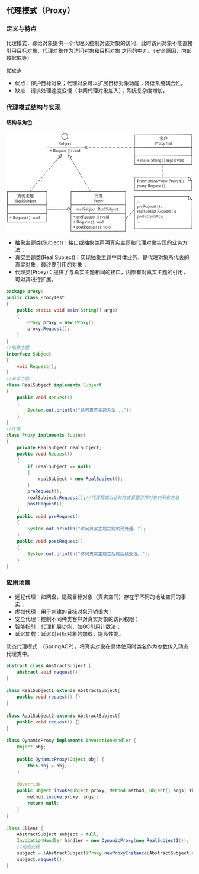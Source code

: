 ## 代理模式（Proxy）
### 定义与特点
代理模式，即给对象提供一个代理以控制对该对象的访问，此时访问对象不能直接引用目标对象，代理对象作为访问对象和目标对象
之间的中介。（安全原因，内部数据库等）

优缺点
* 优点：保护目标对象；代理对象可以扩展目标对象功能；降低系统耦合性。
* 缺点：请求处理速度变慢（中间代理对象加入）；系统复杂度增加。
### 代理模式结构与实现
#### 结构与角色
![代理模式][1]
* 抽象主题类(Subject)：接口或抽象类声明真实主题和代理对象实现的业务方法；
* 真实主题类(Real Subject)：实现抽象主题中具体业务，是代理对象所代表的真实对象，最终要引用的对象；
* 代理类(Proxy)：提供了与真实主题相同的接口，内部有对真实主题的引用，可对其进行扩展。
```Java
package proxy;
public class ProxyTest
{
    public static void main(String[] args)
    {
        Proxy proxy = new Proxy();
        proxy.Request();
    }
}
//抽象主题
interface Subject
{
    void Request();
}
//真实主题
class RealSubject implements Subject
{
    public void Request()
    {
        System.out.println("访问真实主题方法...");
    }
}
//代理
class Proxy implements Subject
{
    private RealSubject realSubject;
    public void Request()
    {
        if (realSubject == null)
        {
            realSubject = new RealSubject();
        }
        preRequest();
        realSubject.Request();//代理模式以此种方式暴露引用对象的所有方法
        postRequest();
    }
    public void preRequest()
    {
        System.out.println("访问真实主题之前的预处理。");
    }
    public void postRequest()
    {
        System.out.println("访问真实主题之后的后续处理。");
    }
}
```
### 应用场景
* 远程代理：如网盘，隐藏目标对象（真实空间）存在于不同的地址空间的事实；
* 虚拟代理：用于创建的目标对象开销很大；
* 安全代理：控制不同种类客户对真实对象的访问权限；
* 智能指引：代理扩展功能，如GC引用计数法；
* 延迟加载：延迟对目标对象的加载，提高性能。

动态代理模式：（SpringAOP），将真实对象在具体使用时类名作为参数传入动态代理类中。
```Java
abstract class AbstractSubject {
    abstract void request();
}

class RealSubject1 extends AbstractSubject{
    public void request() {}
}

class RealSubject2 extends AbstractSubject{
    public void request() {}
}

class DynamicProxy implements InvocationHandler {
    Object obj;

    public DynamicProxy(Object obj) {
        this.obj = obj;
    }
	
    @Override
    public Object invoke(Object proxy, Method method, Object[] args) throws Throwable {
        method.invoke(proxy, args);
        return null;
    }
}

Class Client {
    AbstractSubject subject = null;
    InvocationHandler handler = new DynamicProxy(new RealSubject1());
    //动态代理
    subject = (AbstractSubject)Proxy.newProxyInstance(AbstractSubject.class.getClassLoader(), new Class[]{AbstractSubject.class}, handler);
    subject.request();
}
```
[1]:https://github.com/foooever/figure/blob/master/Java2020/%E8%AE%BE%E8%AE%A1%E6%A8%A1%E5%BC%8F/proxy.gif
